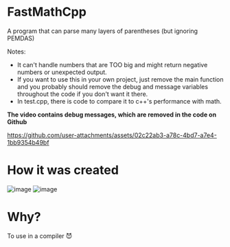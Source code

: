 # FastMathCpp
A program that can parse many layers of parentheses (but ignoring PEMDAS)

Notes:
- It can't handle numbers that are TOO big and might return negative numbers or unexpected output.
- If you want to use this in your own project, just remove the main function and you probably should remove the debug and message variables throughout the code if you don't want it there.
- In test.cpp, there is code to compare it to c++'s performance with math.

**The video contains debug messages, which are removed in the code on Github**

https://github.com/user-attachments/assets/02c22ab3-a78c-4bd7-a7e4-1bb9354b49bf

# How it was created
![image](https://github.com/user-attachments/assets/8a180799-b0b7-4835-9d58-64125bae5e6c)
![image](https://github.com/user-attachments/assets/cc308407-f785-417f-9d22-bbf3f0946d52)
# Why?
To use in a compiler 😈
